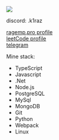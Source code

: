 <img src="https://wakatime.com/badge/user/fe92763d-49ce-484f-8ee8-933fa2f5955f.svg">
<p>discord: .k1raz</p>
<a href="https://ragemp.pro/members/kiraz.20057/">ragemp.pro profile</a>
<br>
<a href="https://leetcode.com/u/funticwelson/">leetCode profile</a>
<br>
<a href="https://t.me/funticwelson">telegram</a>
<br>
<p>Mine stack: </p>
<ul>
  <li>TypeScript</li>
  <li>Javascript</li>
  <li>.Net</li>
  <li>Node.js</li>
  <li>PostgreSQL</li>
  <li>MySql</li>
  <li>MongoDB</li>
  <li>Git</li>
  <li>Python</li>
  <li>Webpack</li>
  <li>Linux</li>
</ul>
<!--<img src="https://wakatime.com/share/@kiraz/5d4942ed-bf5d-44a8-95ed-7a21fa2005e0.svg">-->


